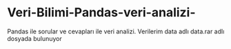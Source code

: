 # Veri-Bilimi-Pandas-veri-analizi-
Pandas ile sorular ve cevapları ile veri analizi.
Verilerim data adlı data.rar adlı dosyada bulunuyor
